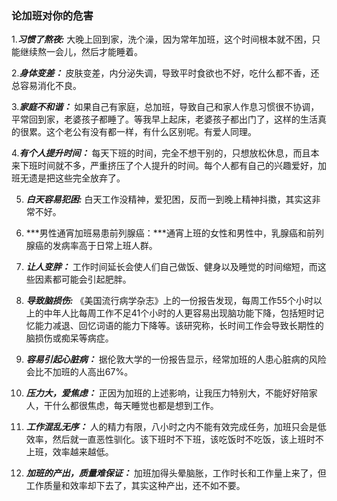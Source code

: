 ### 论加班对你的危害

1.***习惯了熬夜:*** 大晚上回到家，洗个澡，因为常年加班，这个时间根本就不困，只能继续熬一会儿，然后才能睡着。

2.***身体变差：*** 皮肤变差，内分泌失调，导致平时食欲也不好，吃什么都不香，还总容易消化不良。

3.***家庭不和谐：*** 如果自己有家庭，总加班，导致自己和家人作息习惯很不协调，平常回到家，老婆孩子都睡了。等我早上起床，老婆孩子都出门了，这样的生活真的很累。这个老公有没有都一样，有什么区别呢。有爱人同理。

4.***有个人提升时间：*** 每天下班的时间，完全不想干别的，只想放松休息，而且本来下班时间就不多，严重挤压了个人提升的时间。每个人都有自己的兴趣爱好，加班无遗是把这些完全放弃了。

5. ***白天容易犯困:*** 白天工作没精神，爱犯困，反而一到晚上精神抖擞，其实这非常不好。

6. ***男性通宵加班易患前列腺癌：***通宵上班的女性和男性中，乳腺癌和前列腺癌的发病率高于日常上班人群。

7. ***让人变胖：*** 工作时间延长会使人们自己做饭、健身以及睡觉的时间缩短，而这些因素都可能会引起肥胖。

8. ***导致脑损伤:*** 《美国流行病学杂志》上的一份报告发现，每周工作55个小时以上的中年人比每周工作不足41个小时的人更容易出现脑功能下降，包括短时记忆能力减退、回忆词语的能力下降等。该研究称，长时间工作会导致长期性的脑损伤或痴呆等病症。

9. ***容易引起心脏病：*** 据伦敦大学的一份报告显示，经常加班的人患心脏病的风险会比不加班的人高出67%。

10. ***压力大，爱焦虑：*** 正因为加班的上述影响，让我压力特别大，不能好好陪家人，干什么都很焦虑，每天睡觉也都是想到工作。

11. ***工作混乱无序：*** 人的精力有限，八小时之内不能有效完成任务，加班只会是低效率，然后就一直恶性驯化。该下班时不下班，该吃饭时不吃饭，该上班时不上班，效率越来越低。

12. ***加班的产出，质量难保证：*** 加班加得头晕脑胀，工作时长和工作量上来了，但工作质量和效率却下去了，其实这种产出，还不如不要。
